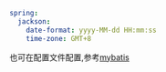 ```yml
spring:
  jackson:
    date-format: yyyy-MM-dd HH:mm:ss
    time-zone: GMT+8
```

也可在配置文件配置,参考[mybatis](mybatis.md#雪花算法导致前端数据精度丢失问题)
